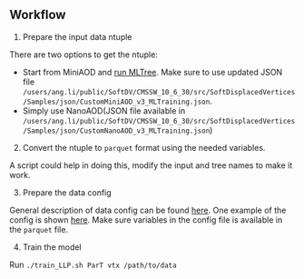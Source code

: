## Workflow

1. Prepare the input data ntuple

There are two options to get the ntuple:
- Start from MiniAOD and [run MLTree](https://github.com/HephyAnalysisSW/SoftDisplacedVertices/blob/main/ML/test/submit_jobs.py). Make sure to use updated JSON file `/users/ang.li/public/SoftDV/CMSSW_10_6_30/src/SoftDisplacedVertices/Samples/json/CustomMiniAOD_v3_MLTraining.json`.
- Simply use NanoAOD(JSON file available in `/users/ang.li/public/SoftDV/CMSSW_10_6_30/src/SoftDisplacedVertices/Samples/json/CustomNanoAOD_v3_MLTraining.json`)

2. Convert the ntuple to `parquet` format using the needed variables.

A script could help in doing this, modify the input and tree names to make it work.

3. Prepare the data config

General description of data config can be found [here](https://github.com/hqucms/weaver-core?tab=readme-ov-file#data-configuration-file). One example of the config is shown [here](https://github.com/Ang-Li-95/particle_transformer/blob/main/data/LLP/LLP_vtx.yaml). Make sure variables in the config file is available in the `parquet` file.

4. Train the model

Run `./train_LLP.sh ParT vtx /path/to/data`

